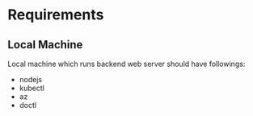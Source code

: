 # Requirements

## Local Machine

Local machine which runs backend web server should have followings:

* nodejs
* kubectl
* az
* doctl

